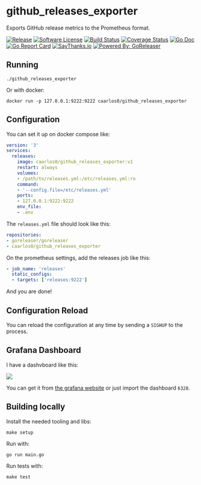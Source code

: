 # github_releases_exporter

Exports GitHub release metrics to the Prometheus format.

[![Release](https://img.shields.io/github/release/caarlos0/github_releases_exporter.svg?style=flat-square)](https://github.com/caarlos0/github_releases_exporter/releases/latest)
[![Software License](https://img.shields.io/badge/license-MIT-brightgreen.svg?style=flat-square)](LICENSE.md)
[![Build Status](https://travis-ci.com/caarlos0/github_releases_exporter.svg?branch=master)](https://travis-ci.com/caarlos0/github_releases_exporter)
[![Coverage Status](https://img.shields.io/codecov/c/github/caarlos0/github_releases_exporter/master.svg?style=flat-square)](https://codecov.io/gh/caarlos0/github_releases_exporter)
[![Go Doc](https://img.shields.io/badge/godoc-reference-blue.svg?style=flat-square)](http://godoc.org/github.com/caarlos0/github_releases_exporter)
[![Go Report Card](https://goreportcard.com/badge/github.com/caarlos0/github_releases_exporter?style=flat-square)](https://goreportcard.com/report/github.com/caarlos0/github_releases_exporter)
[![SayThanks.io](https://img.shields.io/badge/SayThanks.io-%E2%98%BC-1EAEDB.svg?style=flat-square)](https://saythanks.io/to/caarlos0)
[![Powered By: GoReleaser](https://img.shields.io/badge/powered%20by-goreleaser-green.svg?style=flat-square)](https://github.com/goreleaser)

## Running

```console
./github_releases_exporter
```

Or with docker:

```console
docker run -p 127.0.0.1:9222:9222 caarlos0/github_releases_exporter
```

## Configuration

You can set it up on docker compose like:

```yaml
version: '3'
services:
  releases:
    image: caarlos0/github_releases_exporter:v1
    restart: always
    volumes:
    - /path/to/releases.yml:/etc/releases.yml:ro
    command:
    - '--config.file=/etc/releases.yml'
    ports:
    - 127.0.0.1:9222:9222
    env_file:
    - .env
```

The `releases.yml` file should look like this:

```yaml
repositories:
- goreleaser/goreleaser
- caarlos0/github_releases_exporter
```

On the prometheus settings, add the releases job like this:

```yaml
- job_name: 'releases'
  static_configs:
  - targets: ['releases:9222']
```

And you are done!

## Configuration Reload

You can reload the configuration at any time by sending a `SIGHUP` to the
process.

## Grafana Dashboard

I have a dashvboard like this:

![](https://grafana.com/api/dashboards/6328/images/4078/image)

You can get it from [the grafana website](https://grafana.com/dashboards/6328)
or just import the dashboard `6328`.

## Building locally

Install the needed tooling and libs:

```console
make setup
```

Run with:

```console
go run main.go
```

Run tests with:

```console
make test
```
